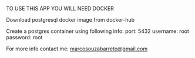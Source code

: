 TO USE THIS APP YOU WILL NEED DOCKER

Download postgresql docker image from docker-hub

Create a postgres container using following info:
port: 5432
username: root
password: root

For more info contact me:
marcosouzabarreto@gmail.com
